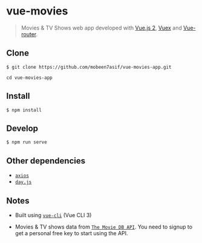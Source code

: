 # vue-movies
> Movies & TV Shows web app developed with [Vue.js 2](http://vuejs.org/guide/), [Vuex](https://github.com/vuejs/vuex) and [Vue-router](https://router.vuejs.org/).

## Clone
```
$ git clone https://github.com/mobeen7asif/vue-movies-app.git

cd vue-movies-app
```

## Install
```
$ npm install
```

## Develop

```
$ npm run serve
```

## Other dependencies
 - [`axios`](https://github.com/axios/axios)
 - [`day.js`](https://github.com/iamkun/dayjs)

## Notes
* Built using  [`vue-cli`](https://github.com/vuejs/vue-cli) (Vue CLI 3)

* Movies & TV shows data from [`The Movie DB API`](https://www.themoviedb.org/documentation/api). You need to signup to get a personal free key to start using the API.
